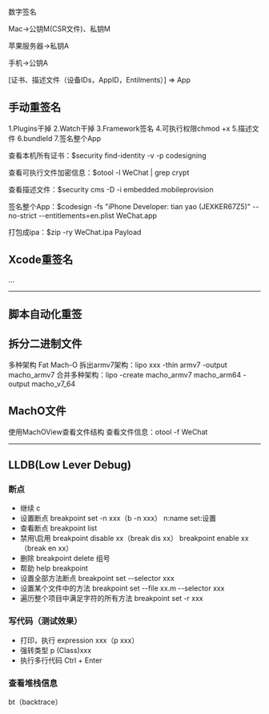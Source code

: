 
数字签名

Mac->公钥M(CSR文件)、私钥M

苹果服务器->私钥A

手机->公钥A

[证书、描述文件（设备IDs，AppID，Entilments）] => App


## 手动重签名
1.Plugins干掉
2.Watch干掉
3.Framework签名
4.可执行权限chmod +x
5.描述文件
6.bundleId
7.签名整个App

查看本机所有证书：$security find-identity -v -p codesigning

查看可执行文件加密信息：$otool -l WeChat | grep crypt

查看描述文件：$security cms -D -i embedded.mobileprovision

签名整个App：$codesign -fs "iPhone Developer: tian yao (JEXKER67Z5)" --no-strict --entitlements=en.plist WeChat.app

打包成ipa：$zip -ry WeChat.ipa Payload

## Xcode重签名
...

------------------------------------------------------------

## 脚本自动化重签

## 拆分二进制文件
多种架构 Fat Mach-O
拆出armv7架构：lipo xxx -thin armv7 -output macho_armv7
合并多种架构：lipo -create macho_armv7 macho_arm64 -output macho_v7_64

## MachO文件
使用MachOView查看文件结构
查看文件信息：otool -f WeChat

------------------------------------------------------------

## LLDB(Low Lever Debug)
### 断点
* 继续
c
* 设置断点
breakpoint set -n xxx（b -n xxx）
n:name
set:设置
* 查看断点
breakpoint list
* 禁用\启用
breakpoint disable xx（break dis xx）
breakpoint enable xx（break en xx）
* 删除
breakpoint delete 组号
* 帮助
help breakpoint
* 设置全部方法断点
breakpoint set --selector xxx
* 设置某个文件中的方法
breakpoint set --file xx.m --selector xxx
* 遍历整个项目中满足字符的所有方法
breakpoint set -r xxx

### 写代码（测试效果）
* 打印，执行
expression xxx（p xxx）
* 强转类型
p (Class)xxx
* 执行多行代码
Ctrl + Enter

### 查看堆栈信息
bt（backtrace）
